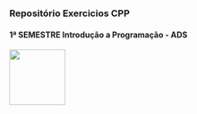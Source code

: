 ### Repositório Exercicios CPP
#### 1ª SEMESTRE Introdução a Programação - ADS

<img src="https://cdn-icons.flaticon.com/png/512/6051/premium/6051512.png?token=exp=1646697714~hmac=87348a0d5818736b091f21431620570d" width="100" height="100" />
